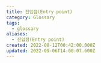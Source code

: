 ```yaml
---
title: 진입점(Entry point)
category: Glossary
tags:
  - glossary
aliases:
  - 진입점(Entry point)
created: 2022-08-12T00:42:00.000Z
updated: 2022-09-06T14:00:07.600Z
---
```

